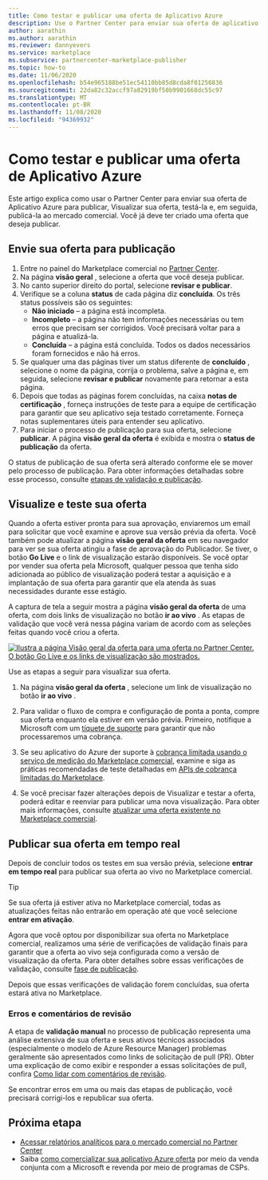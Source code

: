 ```yaml
---
title: Como testar e publicar uma oferta de Aplicativo Azure
description: Use o Partner Center para enviar sua oferta de aplicativo do Azure para visualizar, Visualizar sua oferta, testar e, em seguida, publicá-la no Microsoft Commercial Marketplace.
author: aarathin
ms.author: aarathin
ms.reviewer: dannyevers
ms.service: marketplace
ms.subservice: partnercenter-marketplace-publisher
ms.topic: how-to
ms.date: 11/06/2020
ms.openlocfilehash: b54e965188be51ec54110bb85d8cda8f01256836
ms.sourcegitcommit: 22da82c32accf97a82919bf50b9901668dc55c97
ms.translationtype: MT
ms.contentlocale: pt-BR
ms.lasthandoff: 11/08/2020
ms.locfileid: "94369932"
---
```

# <a name="how-to-test-and-publish-an-azure-application-offer"></a>Como testar e publicar uma oferta de Aplicativo Azure

Este artigo explica como usar o Partner Center para enviar sua oferta de Aplicativo Azure para publicar, Visualizar sua oferta, testá-la e, em seguida, publicá-la ao mercado comercial. Você já deve ter criado uma oferta que deseja publicar.

## <a name="submit-your-offer-for-publishing"></a>Envie sua oferta para publicação

1. Entre no painel do Marketplace comercial no [Partner Center](https://partner.microsoft.com/dashboard/commercial-marketplace/overview).
1. Na página **visão geral** , selecione a oferta que você deseja publicar.
1. No canto superior direito do portal, selecione **revisar e publicar**.
1. Verifique se a coluna **status** de cada página diz **concluída**. Os três status possíveis são os seguintes:
    - **Não iniciado** – a página está incompleta.
    - **Incompleto** – a página não tem informações necessárias ou tem erros que precisam ser corrigidos. Você precisará voltar para a página e atualizá-la.
    - **Concluída** – a página está concluída. Todos os dados necessários foram fornecidos e não há erros.
1. Se qualquer uma das páginas tiver um status diferente de **concluído** , selecione o nome da página, corrija o problema, salve a página e, em seguida, selecione **revisar e publicar** novamente para retornar a esta página.
1. Depois que todas as páginas forem concluídas, na caixa **notas de certificação** , forneça instruções de teste para a equipe de certificação para garantir que seu aplicativo seja testado corretamente. Forneça notas suplementares úteis para entender seu aplicativo.
1. Para iniciar o processo de publicação para sua oferta, selecione **publicar**. A página **visão geral da oferta** é exibida e mostra o **status de publicação** da oferta.

O status de publicação de sua oferta será alterado conforme ele se mover pelo processo de publicação. Para obter informações detalhadas sobre esse processo, consulte [etapas de validação e publicação](review-publish-offer.md#validation-and-publishing-steps).

## <a name="preview-and-test-your-offer"></a>Visualize e teste sua oferta

Quando a oferta estiver pronta para sua aprovação, enviaremos um email para solicitar que você examine e aprove sua versão prévia da oferta. Você também pode atualizar a página **visão geral da oferta** em seu navegador para ver se sua oferta atingiu a fase de aprovação do Publicador. Se tiver, o botão **Go Live** e o link de visualização estarão disponíveis. Se você optar por vender sua oferta pela Microsoft, qualquer pessoa que tenha sido adicionada ao público de visualização poderá testar a aquisição e a implantação de sua oferta para garantir que ela atenda às suas necessidades durante esse estágio.

A captura de tela a seguir mostra a página **visão geral da oferta** de uma oferta, com dois links de visualização no botão **ir ao vivo** . As etapas de validação que você verá nessa página variam de acordo com as seleções feitas quando você criou a oferta.

[![Ilustra a página Visão geral da oferta para uma oferta no Partner Center. O botão Go Live e os links de visualização são mostrados.](media/create-new-azure-app-offer/azure-app-publish-status.png)](media/create-new-azure-app-offer/azure-app-publish-status.png#lightbox)

Use as etapas a seguir para visualizar sua oferta.

1. Na página **visão geral da oferta** , selecione um link de visualização no botão **ir ao vivo** . 

1. Para validar o fluxo de compra e configuração de ponta a ponta, compre sua oferta enquanto ela estiver em versão prévia. Primeiro, notifique a Microsoft com um [tíquete de suporte](https://aka.ms/marketplacesupport) para garantir que não processaremos uma cobrança.

1. Se seu aplicativo do Azure der suporte à [cobrança limitada usando o serviço de medição do Marketplace comercial](./partner-center-portal/azure-app-metered-billing.md), examine e siga as práticas recomendadas de teste detalhadas em [APIs de cobrança limitadas do Marketplace](./partner-center-portal/marketplace-metering-service-apis.md#development-and-testing-best-practices).

1. Se você precisar fazer alterações depois de Visualizar e testar a oferta, poderá editar e reenviar para publicar uma nova visualização. Para obter mais informações, consulte [atualizar uma oferta existente no Marketplace comercial](./partner-center-portal/update-existing-offer.md).

## <a name="publish-your-offer-live"></a>Publicar sua oferta em tempo real

Depois de concluir todos os testes em sua versão prévia, selecione **entrar em tempo real** para publicar sua oferta ao vivo no Marketplace comercial.

   > [!TIP]
   > Se sua oferta já estiver ativa no Marketplace comercial, todas as atualizações feitas não entrarão em operação até que você selecione **entrar em ativação**.

Agora que você optou por disponibilizar sua oferta no Marketplace comercial, realizamos uma série de verificações de validação finais para garantir que a oferta ao vivo seja configurada como a versão de visualização da oferta. Para obter detalhes sobre essas verificações de validação, consulte [fase de publicação](review-publish-offer.md#publish-phase).

Depois que essas verificações de validação forem concluídas, sua oferta estará ativa no Marketplace.

### <a name="errors-and-review-feedback"></a>Erros e comentários de revisão

A etapa de **validação manual** no processo de publicação representa uma análise extensiva de sua oferta e seus ativos técnicos associados (especialmente o modelo de Azure Resource Manager) problemas geralmente são apresentados como links de solicitação de pull (PR). Obter uma explicação de como exibir e responder a essas solicitações de pull, confira [Como lidar com comentários de revisão](partner-center-portal/azure-apps-review-feedback.md).

Se encontrar erros em uma ou mais das etapas de publicação, você precisará corrigi-los e republicar sua oferta.

## <a name="next-step"></a>Próxima etapa

- [Acessar relatórios analíticos para o mercado comercial no Partner Center](partner-center-portal/analytics.md)
- Saiba [como comercializar sua aplicativo Azure oferta](create-new-azure-apps-offer-marketing.md) por meio da venda conjunta com a Microsoft e revenda por meio de programas de CSPs.
